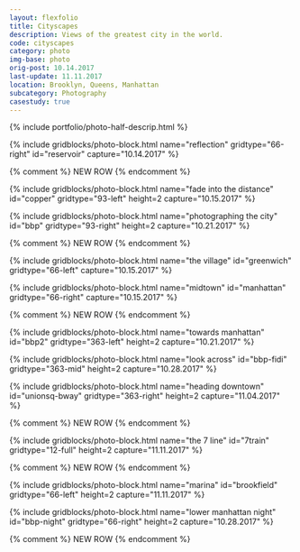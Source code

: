 ```yaml
---
layout: flexfolio
title: Cityscapes
description: Views of the greatest city in the world.
code: cityscapes
category: photo
img-base: photo
orig-post: 10.14.2017
last-update: 11.11.2017
location: Brooklyn, Queens, Manhattan
subcategory: Photography
casestudy: true
---
```


{% include portfolio/photo-half-descrip.html %}

{% include gridblocks/photo-block.html
      name="reflection"
      gridtype="66-right"
      id="reservoir"
      capture="10.14.2017" %}

{% comment %} NEW ROW {% endcomment %}

{% include gridblocks/photo-block.html
      name="fade into the distance"
      id="copper"
      gridtype="93-left"
      height=2
      capture="10.15.2017" %}

{% include gridblocks/photo-block.html
      name="photographing the city"
      id="bbp"
      gridtype="93-right"
      height=2
      capture="10.21.2017" %}

{% comment %} NEW ROW {% endcomment %}

{% include gridblocks/photo-block.html
      name="the village"
      id="greenwich"
      gridtype="66-left"
      capture="10.15.2017" %}

{% include gridblocks/photo-block.html
      name="midtown"
      id="manhattan"
      gridtype="66-right"
      capture="10.15.2017" %}

{% comment %} NEW ROW {% endcomment %}

{% include gridblocks/photo-block.html
      name="towards manhattan"
      id="bbp2"
      gridtype="363-left"
      height=2
      capture="10.21.2017" %}

{% include gridblocks/photo-block.html
      name="look across"
      id="bbp-fidi"
      gridtype="363-mid"
      height=2
      capture="10.28.2017" %}

{% include gridblocks/photo-block.html
      name="heading downtown"
      id="unionsq-bway"
      gridtype="363-right"
      height=2
      capture="11.04.2017" %}

{% comment %} NEW ROW {% endcomment %}

{% include gridblocks/photo-block.html
      name="the 7 line"
      id="7train"
      gridtype="12-full"
      height=2
      capture="11.11.2017" %}

{% comment %} NEW ROW {% endcomment %}

{% include gridblocks/photo-block.html
      name="marina"
      id="brookfield"
      gridtype="66-left"
      height=2
      capture="11.11.2017" %}

{% include gridblocks/photo-block.html
      name="lower manhattan night"
      id="bbp-night"
      gridtype="66-right"
      height=2
      capture="10.28.2017" %}

{% comment %} NEW ROW {% endcomment %}